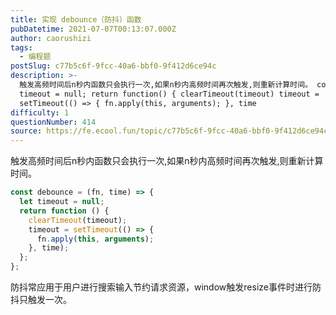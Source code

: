 ```yaml
---
title: 实现 debounce（防抖）函数
pubDatetime: 2021-07-07T00:13:07.000Z
author: caorushizi
tags:
  - 编程题
postSlug: c77b5c6f-9fcc-40a6-bbf0-9f412d6ce94c
description: >-
  触发高频时间后n秒内函数只会执行一次,如果n秒内高频时间再次触发,则重新计算时间。 const debounce = (fn, time) => { let
  timeout = null; return function() { clearTimeout(timeout) timeout =
  setTimeout(() => { fn.apply(this, arguments); }, time
difficulty: 1
questionNumber: 414
source: https://fe.ecool.fun/topic/c77b5c6f-9fcc-40a6-bbf0-9f412d6ce94c
---
```


触发高频时间后n秒内函数只会执行一次,如果n秒内高频时间再次触发,则重新计算时间。

```js
const debounce = (fn, time) => {
  let timeout = null;
  return function () {
    clearTimeout(timeout);
    timeout = setTimeout(() => {
      fn.apply(this, arguments);
    }, time);
  };
};
```

防抖常应用于用户进行搜索输入节约请求资源，window触发resize事件时进行防抖只触发一次。
